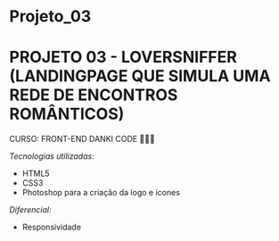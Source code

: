 # Projeto_03
# PROJETO 03 - LOVERSNIFFER (LANDINGPAGE QUE SIMULA UMA REDE DE ENCONTROS ROMÂNTICOS) 
CURSO: FRONT-END DANKI CODE 👩🏻‍💻

*Tecnologias utilizadas:*
- HTML5
- CSS3
- Photoshop para a criação da logo e ícones

*Diferencial:*
- Responsividade

